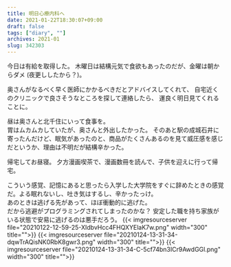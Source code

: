 ```yaml
---
title: 明日心療内科へ
date: 2021-01-22T18:30:07+09:00
draft: false
tags: ["diary", ""]
archives: 2021-01
slug: 342303
---
```

今日は有給を取得した。
木曜日は結構元気で食欲もあったのだが、金曜は朝からダメ (夜更ししたから？)。

奥さんがなるべく早く医師にかかるべきだとアドバイスしてくれて、
自宅近くのクリニックで良さそうなところを探して連絡したら、
運良く明日見てくれることに。

昼は奥さんと北千住にいって食事を。  
胃はムカムカしていたが、奥さんと外出したかった。
そのあと駅の成城石井に寄ったんだけど、眠気があったのと、商品がたくさんあるのを見て威圧感を感じだというか、理由は不明だが結構辛かった。

帰宅してお昼寝。
夕方漫画喫茶で、漫画数冊を読んで、子供を迎えに行って帰宅。

こういう感覚、記憶にあると思ったら入学した大学院をすぐに辞めたときの感覚だ。よる眠れないし、吐き気はするし、辛かったっけ。      
あのときは逃げる先があって、ほぼ衝動的に逃げた。  
だから逃避がプログラミングされてしまったのかな？
安定した職を持ち家族がいる状態で安易に逃げるのは悪手だろう。
{{< imgresourceserver file="20210122-12-59-25-XIdbvHcc4FHQXYElaK7w.png" width="300" title="">}}
{{< imgresourceserver file="20210124-13-31-34-dqwTrAQisNK0RbK8gwr3.png" width="300" title="">}}
{{< imgresourceserver file="20210124-13-31-34-C-5cf74bn3ICr9AwdGGl.png" width="300" title="">}}